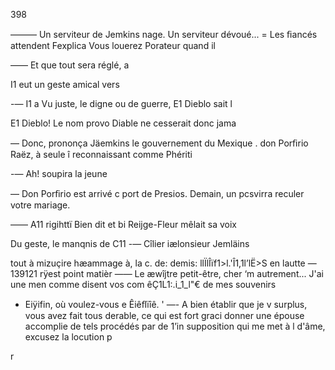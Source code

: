 398

——— Un serviteur de Jemkins
nage. Un serviteur dévoué... =
Les ﬁancés attendent Fexplica
Vous louerez Porateur quand il

—— Et que tout sera réglé, a

I1 eut un geste amical vers

-— I1 a Vu juste, le digne
ou de guerre, E1 Dieblo sait l

E1 Dieblo! Le nom provo
Diable ne cesserait donc jama

— Donc, prononça Jäemkins
le gouvernement du Mexique .
don Porﬁrio Raëz, à seule î
reconnaissant comme Phériti

-— Ah! soupira la jeune

— Don Porﬁrio est arrivé c
port de Presios. Demain, un
pcsvirra reculer votre mariage.

—— A11 rigihttï Bien dit et bi
Reijge-Fleur mêlait sa voix

Du geste, le manqnis de C11
-— Cîlier iælonsieur Jemläins

tout à mizuçire hæammage à, la c.
de: demis: llÏlÎïf1>l.'Î1,1l’lË>S en lautte
— 139121 rÿest point matièr
—— Le æwîjtre petit-être, cher
‘m autrement... J'ai une men
comme disent vos com
êÇ1L1:.i_1_l"€ de mes souvenirs
- Eiÿifin, où voulez-vous e
Êiêﬂïîê. '
—- A bien établir que je v
surplus, vous avez fait tous
derable, ce qui est fort graci
donner une épouse accomplie
de tels procédés par de 1’in
supposition qui me met à l
d'âme, excusez la locution p

r


